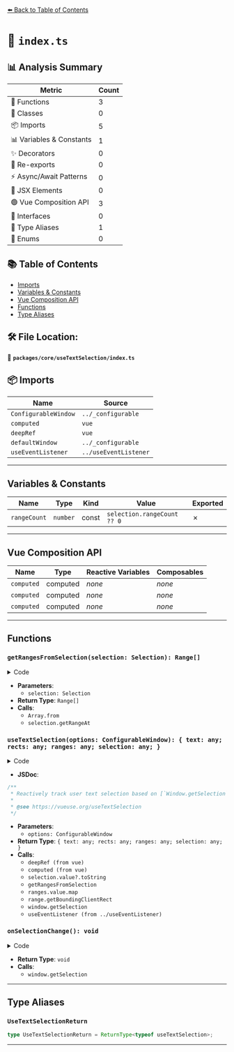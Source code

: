 [⬅️ Back to Table of Contents](../../../index.md)

# 📄 `index.ts`

## 📊 Analysis Summary

| Metric | Count |
|--------|-------|
| 🔧 Functions | 3 |
| 🧱 Classes | 0 |
| 📦 Imports | 5 |
| 📊 Variables & Constants | 1 |
| ✨ Decorators | 0 |
| 🔄 Re-exports | 0 |
| ⚡ Async/Await Patterns | 0 |
| 💠 JSX Elements | 0 |
| 🟢 Vue Composition API | 3 |
| 📐 Interfaces | 0 |
| 📑 Type Aliases | 1 |
| 🎯 Enums | 0 |

## 📚 Table of Contents

- [Imports](#imports)
- [Variables & Constants](#variables-constants)
- [Vue Composition API](#vue-composition-api)
- [Functions](#functions)
- [Type Aliases](#type-aliases)

## 🛠️ File Location:
📂 **`packages/core/useTextSelection/index.ts`**

## 📦 Imports

| Name | Source |
|------|--------|
| `ConfigurableWindow` | `../_configurable` |
| `computed` | `vue` |
| `deepRef` | `vue` |
| `defaultWindow` | `../_configurable` |
| `useEventListener` | `../useEventListener` |


---

## Variables & Constants

| Name | Type | Kind | Value | Exported |
|------|------|------|-------|----------|
| `rangeCount` | `number` | const | `selection.rangeCount ?? 0` | ✗ |


---

## Vue Composition API

| Name | Type | Reactive Variables | Composables |
|------|------|-------------------|-------------|
| `computed` | computed | *none* | *none* |
| `computed` | computed | *none* | *none* |
| `computed` | computed | *none* | *none* |


---

## Functions

### `getRangesFromSelection(selection: Selection): Range[]`

<details><summary>Code</summary>

```ts
function getRangesFromSelection(selection: Selection) {
  const rangeCount = selection.rangeCount ?? 0
  return Array.from({ length: rangeCount }, (_, i) => selection.getRangeAt(i))
}
```
</details>

- **Parameters**:
  - `selection: Selection`
- **Return Type**: `Range[]`
- **Calls**:
  - `Array.from`
  - `selection.getRangeAt`
### `useTextSelection(options: ConfigurableWindow): { text: any; rects: any; ranges: any; selection: any; }`

<details><summary>Code</summary>

```ts
export function useTextSelection(options: ConfigurableWindow = {}) {
  const {
    window = defaultWindow,
  } = options

  const selection = deepRef<Selection | null>(null)
  const text = computed(() => selection.value?.toString() ?? '')
  const ranges = computed<Range[]>(() => selection.value ? getRangesFromSelection(selection.value) : [])
  const rects = computed(() => ranges.value.map(range => range.getBoundingClientRect()))

  function onSelectionChange() {
    selection.value = null // trigger computed update
    if (window)
      selection.value = window.getSelection()
  }

  if (window)
    useEventListener(window.document, 'selectionchange', onSelectionChange, { passive: true })

  return {
    text,
    rects,
    ranges,
    selection,
  }
}
```
</details>

- **JSDoc**:
```ts
/**
 * Reactively track user text selection based on [`Window.getSelection`](https://developer.mozilla.org/en-US/docs/Web/API/Window/getSelection).
 *
 * @see https://vueuse.org/useTextSelection
 */
```

- **Parameters**:
  - `options: ConfigurableWindow`
- **Return Type**: `{ text: any; rects: any; ranges: any; selection: any; }`
- **Calls**:
  - `deepRef (from vue)`
  - `computed (from vue)`
  - `selection.value?.toString`
  - `getRangesFromSelection`
  - `ranges.value.map`
  - `range.getBoundingClientRect`
  - `window.getSelection`
  - `useEventListener (from ../useEventListener)`
### `onSelectionChange(): void`

<details><summary>Code</summary>

```ts
function onSelectionChange() {
    selection.value = null // trigger computed update
    if (window)
      selection.value = window.getSelection()
  }
```
</details>

- **Return Type**: `void`
- **Calls**:
  - `window.getSelection`

---

## Type Aliases

### `UseTextSelectionReturn`

```ts
type UseTextSelectionReturn = ReturnType<typeof useTextSelection>;
```


---